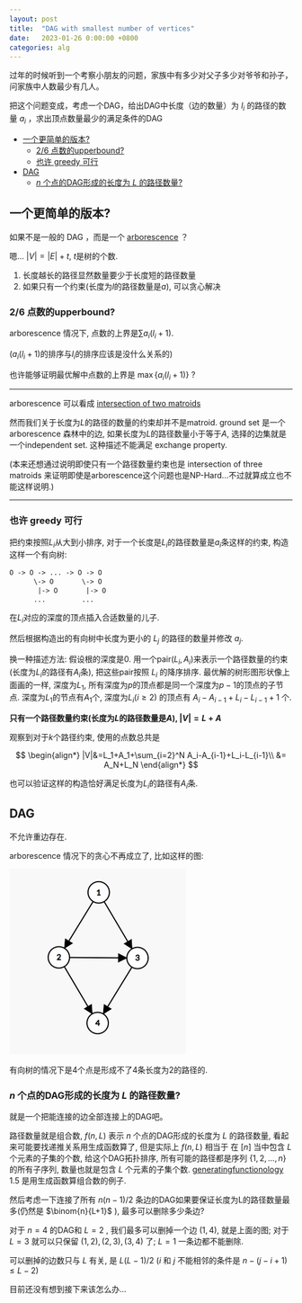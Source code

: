 ```yaml
---
layout: post
title:  "DAG with smallest number of vertices"
date:   2023-01-26 0:00:00 +0800
categories: alg
---
```


<!-- >我还没有非常仔细的想这个问题，也还没去查。这个问题可能非常简单，可能已经有人研究过这个问题了 -->

过年的时候听到一个考察小朋友的问题，家族中有多少对父子多少对爷爷和孙子，问家族中人数最少有几人。

把这个问题变成，考虑一个DAG，给出DAG中长度（边的数量）为 $l_i$ 的路径的数量 $a_i$ ，求出顶点数量最少的满足条件的DAG

- [一个更简单的版本?](#一个更简单的版本)
  - [2/6 点数的upperbound?](#26-点数的upperbound)
  - [也许 greedy 可行](#也许-greedy-可行)
- [DAG](#dag)
  - [$n$ 个点的DAG形成的长度为 $L$ 的路径数量?](#n-个点的dag形成的长度为-l-的路径数量)


## 一个更简单的版本?

如果不是一般的 DAG ，而是一个 [arborescence](https://en.wikipedia.org/wiki/Arborescence_(graph_theory)) ？

嗯... $|V|=|E|+t$, $t$是树的个数. 

1. 长度越长的路径显然数量要少于长度短的路径数量
2. 如果只有一个约束(长度为$l$的路径数量是$a$), 可以贪心解决

### 2/6 点数的upperbound?

arborescence 情况下, 点数的上界是$\sum a_i(l_i+1)$.

($a_i(l_i+1)$的排序与$l_i$的排序应该是没什么关系的)

也许能够证明最优解中点数的上界是 $\max \{a_i(l_i+1)\}$ ?

---

arborescence 可以看成 [intersection of two matroids](https://math.mit.edu/~goemans/18433S07/arborescence.pdf)

然而我们关于长度为$L$的路径的数量的约束却并不是matroid. ground set 是一个 arborescence 森林中的边, 如果长度为$L$的路径数量小于等于$A$, 选择的边集就是一个independent set. 这种描述不能满足 exchange property.

(本来还想通过说明即使只有一个路径数量约束也是 intersection of three matroids 来证明即使是arborescence这个问题也是NP-Hard...不过就算成立也不能这样说明.)

---

### 也许 greedy 可行
把约束按照$L_i$从大到小排序, 对于一个长度是$L_i$的路径数量是$a_i$条这样的约束, 构造这样一个有向树:

```
O -> O -> ... -> O -> O
      \-> O       \-> O
       |-> O       |-> O
      ...         ...
```
在$L_i$对应的深度的顶点插入合适数量的儿子.

然后根据构造出的有向树中长度为更小的 $L_j$ 的路径的数量并修改 $a_j$. 

换一种描述方法: 假设根的深度是0. 用一个pair$(L_i, A_i)$来表示一个路径数量的约束(长度为$L_i$的路径有$A_i$条), 把这些pair按照 $L_i$ 的降序排序. 最优解的树形图形状像上面画的一样, 深度为$L_1$, 所有深度为$p$的顶点都是同一个深度为$p-1$的顶点的子节点. 深度为$L_1$的节点有$A_1$个, 深度为$L_i(i\geq 2)$ 的顶点有 $A_i-A_{i-1}+L_i-L_{i-1}+1$ 个.

<!-- ...想想怎么证明或者找反例 -->

**只有一个路径数量约束(长度为$L$的路径数量是$A$), $|V|=L+A$**

观察到对于$k$个路径约束, 使用的点数总共是


$$
\begin{align*}
|V|&=L_1+A_1+\sum_{i=2}^N A_i-A_{i-1}+L_i-L_{i-1}\\
&= A_N+L_N
\end{align*}
$$

也可以验证这样的构造恰好满足长度为$L_i$的路径有$A_i$条.

## DAG

不允许重边存在.

arborescence 情况下的贪心不再成立了, 比如这样的图: 

![L2A4V4]({{url}}/assets/image/../../../../assets/image/L2A4V4.jpg)

有向树的情况下是4个点是形成不了4条长度为2的路径的.


### $n$ 个点的DAG形成的长度为 $L$ 的路径数量?

就是一个把能连接的边全部连接上的DAG吧。

路径数量就是组合数, $f(n,L)$ 表示 $n$ 个点的DAG形成的长度为 $L$ 的路径数量, 看起来可能要找递推关系用生成函数算了, 但是实际上 $f(n,L)$ 相当于
在 $[n]$ 当中包含 $L$ 个元素的子集的个数, 给这个DAG拓扑排序, 所有可能的路径都是序列 $\{1,2,...,n\}$ 的所有子序列, 数量也就是包含 $L$ 个元素的子集个数. 
[generatingfunctionology](https://www2.math.upenn.edu/~wilf/gfology2.pdf) 1.5 是用生成函数算组合数的例子.

然后考虑一下连接了所有 $n(n-1)/2$ 条边的DAG如果要保证长度为L的路径数量最多(仍然是 $\binom{n}{L+1}$ ), 最多可以删除多少条边?

对于 $n=4$ 的DAG和 $L=2$ , 我们最多可以删掉一个边 $(1,4)$, 就是上面的图; 对于 $L=3$ 就可以只保留 $(1,2), (2,3), (3,4)$ 了; $L=1$ 一条边都不能删除.

可以删掉的边数只与 $L$ 有关, 是 $L(L-1)/2$ ($i$ 和 $j$ 不能相邻的条件是 $n-(j-i+1)\leq L-2$)

目前还没有想到接下来该怎么办...